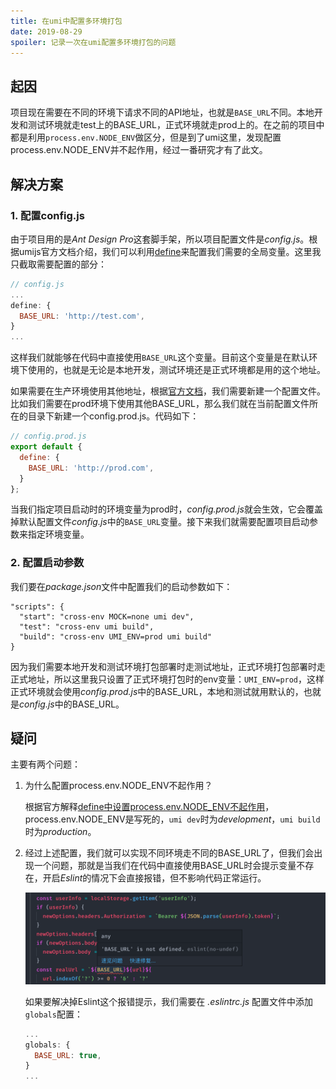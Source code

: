 ```yaml
---
title: 在umi中配置多环境打包
date: 2019-08-29
spoiler: 记录一次在umi配置多环境打包的问题
---
```


## 起因

项目现在需要在不同的环境下请求不同的API地址，也就是`BASE_URL`不同。本地开发和测试环境就走test上的BASE_URL，正式环境就走prod上的。在之前的项目中都是利用`process.env.NODE_ENV`做区分，但是到了umi这里，发现配置process.env.NODE_ENV并不起作用，经过一番研究才有了此文。

## 解决方案

### 1. 配置config.js

由于项目用的是*Ant Design Pro*这套脚手架，所以项目配置文件是*config.js*。根据umijs官方文档介绍，我们可以利用[define](https://umijs.org/zh/config/#define)来配置我们需要的全局变量。这里我只截取需要配置的部分：

```js
// config.js
...
define: {
  BASE_URL: 'http://test.com',
}
...
```

这样我们就能够在代码中直接使用`BASE_URL`这个变量。目前这个变量是在默认环境下使用的，也就是无论是本地开发，测试环境还是正式环境都是用的这个地址。

如果需要在生产环境使用其他地址，根据[官方文档](https://umijs.org/zh/guide/env-variables.html#umi-env)，我们需要新建一个配置文件。比如我们需要在prod环境下使用其他BASE_URL，那么我们就在当前配置文件所在的目录下新建一个config.prod.js。代码如下：

```javascript
// config.prod.js
export default {
  define: {
    BASE_URL: 'http://prod.com',
  }
};
```

当我们指定项目启动时的环境变量为prod时，*config.prod.js*就会生效，它会覆盖掉默认配置文件*config.js*中的`BASE_URL`变量。接下来我们就需要配置项目启动参数来指定环境变量。

### 2. 配置启动参数

我们要在*package.json*文件中配置我们的启动参数如下：

```json{4}
"scripts": {
  "start": "cross-env MOCK=none umi dev",
  "test": "cross-env umi build",
  "build": "cross-env UMI_ENV=prod umi build"
}
```

因为我们需要本地开发和测试环境打包部署时走测试地址，正式环境打包部署时走正式地址，所以这里我只设置了正式环境打包时的env变量：`UMI_ENV=prod`，这样正式环境就会使用*config.prod.js*中的BASE_URL，本地和测试就用默认的，也就是*config.js*中的BASE_URL。

## 疑问

主要有两个问题：

1. 为什么配置process.env.NODE_ENV不起作用？

    根据官方解释[define中设置process.env.NODE_ENV不起作用](https://github.com/umijs/umi/issues/1757)，process.env.NODE_ENV是写死的，`umi dev`时为*development*，`umi build`时为*production*。

2. 经过上述配置，我们就可以实现不同环境走不同的BASE_URL了，但我们会出现一个问题，那就是当我们在代码中直接使用BASE_URL时会提示变量不存在，开启*Eslint*的情况下会直接报错，但不影响代码正常运行。

    ![eslint报错](eslint报错提示.png)

    如果要解决掉Eslint这个报错提示，我们需要在 *.eslintrc.js* 配置文件中添加`globals`配置：

    ```javascript
    ...
    globals: {
      BASE_URL: true,
    }
    ...
    ```
